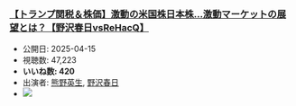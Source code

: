 ### [【トランプ関税＆株価】激動の米国株日本株…激動マーケットの展望とは？【野沢春日vsReHacQ】](https://www.youtube.com/watch?v=Z1pei6JbgD8)
-   公開日: 2025-04-15
-   視聴数: 47,223
-   **いいね数: 420**
-   出演者: [熊野英生](/rehacq_fan/people/熊野英生 "wikilink"), [野沢春日](/rehacq_fan/people/野沢春日 "wikilink")
- [![](https://img.youtube.com/vi/Z1pei6JbgD8/hqdefault.jpg)](https://www.youtube.com/watch?v=Z1pei6JbgD8)
